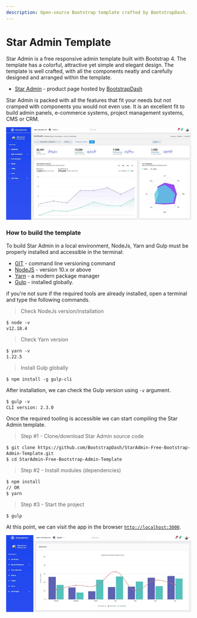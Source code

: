 ```yaml
---
description: Open-source Bootstrap template crafted by BootstrapDash.
---
```


# Star Admin Template

Star Admin is a free responsive admin template built with Bootstrap 4. The template has a colorful, attractive yet simple and elegant design. The template is well crafted, with all the components neatly and carefully designed and arranged within the template.

* [Star Admin](https://bit.ly/2VXUgKu) - product page hosted by [BootstrapDash](../partners/bootstrapdash.md)

Star Admin is packed with all the features that fit your needs but not cramped with components you would not even use. It is an excellent fit to build admin panels, e-commerce systems, project management systems, CMS or CRM.

![Star Admin - Bootstrap Dashboard Template.](../../.gitbook/assets/docs-star-admin-screen.jpg)

### How to build the template

To build Star Admin in a local environment, NodeJs, Yarn and Gulp must be properly installed and accessible in the terminal:

* [GIT](https://git-scm.com/) - command line versioning command&#x20;
* [NodeJS](https://nodejs.org/en/) - version 10.x or above
* [Yarn](https://yarnpkg.com/) - a modern package manager
* [Gulp](https://gulpjs.com/) - installed globally.

if you're not sure if the required tools are already installed, open a terminal and type the following commands.

> Check NodeJs version/installation

```
$ node -v
v12.18.4   
```

> Check Yarn version

```
$ yarn -v
1.22.5
```

> Install Gulp globally

```
$ npm install -g gulp-cli 
```

After installation, we can check the Gulp version using `-v` argument.

```
$ gulp -v
CLI version: 2.3.0
```

Once the required tooling is accessible we can start compiling the Star Admin template.

> Step #1 - Clone/download Star Admin source code

```
$ git clone https://github.com/BootstrapDash/StarAdmin-Free-Bootstrap-Admin-Template.git
$ cd StarAdmin-Free-Bootstrap-Admin-Template
```

> Step #2 - Install modules (dependencies)

```
$ npm install 
// OR
$ yarn 
```

> Step #3 - Start the project

```
$ gulp 
```

At this point, we can visit the app in the browser [`http://localhost:3000`](http://localhost:3000).

![Star Admin - Charts Page.](../../.gitbook/assets/docs-star-admin-charts.jpg)
